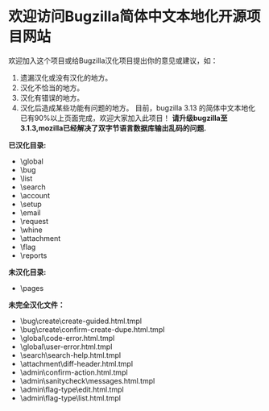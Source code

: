 # 欢迎访问Bugzilla简体中文本地化开源项目网站 #
欢迎加入这个项目或给Bugzilla汉化项目提出你的意见或建议，如：
  1. 遗漏汉化或没有汉化的地方。
  1. 汉化不恰当的地方。
  1. 汉化有错误的地方。
  1. 汉化后造成某些功能有问题的地方。
目前，bugzilla 3.13 的简体中文本地化已有90%以上页面完成，欢迎大家加入此项目！
**请升级bugzilla至3.1.3,mozilla已经解决了双字节语言数据库输出乱码的问题.**

**已汉化目录:**
  * \global
  * \bug
  * \list
  * \search
  * \account
  * \setup
  * \email
  * \request
  * \whine
  * \attachment
  * \flag
  * \reports

**未汉化目录:**
  * \pages

**未完全汉化文件：**
  * \bug\create\create-guided.html.tmpl
  * \bug\create\confirm-create-dupe.html.tmpl
  * \global\code-error.html.tmpl
  * \global\user-error.html.tmpl
  * \search\search-help.html.tmpl
  * \attachment\diff-header.html.tmpl
  * \admin\confirm-action.html.tmpl
  * \admin\sanitycheck\messages.html.tmpl
  * \admin\flag-type\edit.html.tmpl
  * \admin\flag-type\list.html.tmpl